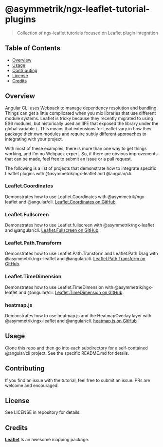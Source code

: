 # @asymmetrik/ngx-leaflet-tutorial-plugins

> Collection of ngx-leaflet tutorials focused on Leaflet plugin integration


## Table of Contents
- [Overview](#overview)
- [Usage](#usage)
- [Contributing](#contributing)
- [License](#license)
- [Credits](#credits)


## Overview

Angular CLI uses Webpack to manage dependency resolution and bundling.
Things can get a little complicated when you mix libraries that use different module systems.
Leaflet is tricky because they recently migrated to using ES6 modules, but historically used an IIFE that exposed the library under the global variable ```L```.
This means that extensions for Leaflet vary in how they package their own modules and require subtly different approaches to integrating with your project.

With most of these examples, there is more than one way to get things working, and I'm no Webpack expert.
So, if there are obvious improvements that can be made, feel free to submit an issue or a pull request.

The following is a list of projects that demonstrate how to integrate specific Leaflet plugins with @asymmetrik/ngx-leaflet and @angular/cli. 

### Leaflet.Coordinates
Demonstrates how to use Leaflet.Coordinates with @asymmetrik/ngx-leaflet and @angular/cli.
[Leaflet.Coordinates on GitHub](https://github.com/MrMufflon/Leaflet.Coordinates).

### Leaflet.Fullscreen
Demonstrates how to use Leaflet.fullscreen with @asymmetrik/ngx-leaflet and @angular/cli.
[Leaflet.Fullscreen on GitHub](http://brunob.github.io/leaflet.fullscreen).

### Leaflet.Path.Transform
Demonstrates how to use Leaflet.Path.Transform and Leaflet.Path.Drag with @asymmetrik/ngx-leaflet and @angular/cli.
[Leaflet.Path.Transform on GitHub](https://github.com/w8r/Leaflet.Path.Transform).

### Leaflet.TimeDimension
Demonstrates how to use Leaflet.TimeDimension with @asymmetrik/ngx-leaflet and @angular/cli.
[Leaflet.TimeDimension on GitHub](https://github.com/socib/Leaflet.TimeDimension).

### heatmap.js
Demonstrates how to use heatmap.js and the HeatmapOverlay layer with @asymmetrik/ngx-leaflet and @angular/cli.
[heatmap.js on GitHub](https://github.com/pa7/heatmap.js)

## Usage
Clone this repo and then go into each subdirectory for a self-contained @angular/cli project.
See the specific README.md for details.


## Contributing
If you find an issue with the tutorial, feel free to submit an issue.
PRs are welcome and encouraged.


## License
See LICENSE in repository for details.


## Credits
**[Leaflet](http://leafletjs.com/)** Is an awesome mapping package.
